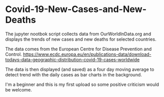 # Covid-19-New-Cases-and-New-Deaths
The jupyter nootbok script collects data from OurWorldInData.org and displays the trends of new cases and new deaths for selected countries.

The data comes from the European Centre for Disease Prevention and Control.
https://www.ecdc.europa.eu/en/publications-data/download-todays-data-geographic-distribution-covid-19-cases-worldwide

The data is then displayed (and saved) as a four day moving average to detect trend with the daily cases as bar charts in the background. 

I'm a beginner and this is my first upload so some positive criticism would be welcome.
